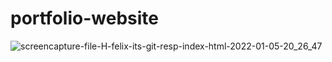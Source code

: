 # portfolio-website
![screencapture-file-H-felix-its-git-resp-index-html-2022-01-05-20_26_47](https://user-images.githubusercontent.com/58651025/148238834-701e7cfa-e1ae-4100-abb0-d16317268dde.png)
